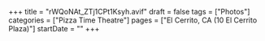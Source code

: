+++
title = "rWQoNAt_ZTj1CPt1Ksyh.avif"
draft = false
tags = ["Photos"]
categories = ["Pizza Time Theatre"]
pages = ["El Cerrito, CA (10 El Cerrito Plaza)"]
startDate = ""
+++
